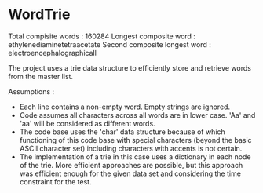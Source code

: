 # WordTrie

Total compisite words : 160284
Longest composite word : 			ethylenediaminetetraacetate
Second composite longest word : 	electroencephalographicall

The project uses a trie data structure to efficiently store and retrieve words from the master list.

Assumptions : 
* Each line contains a non-empty word. Empty strings are ignored.
* Code assumes all characters across all words are in lower case. 'Aa' and 'aa' will be considered as different words.
* The code base uses the 'char' data structure because of which functioning of this code base with special characters (beyond the basic ASCII character set) including characters with accents is not certain.
* The implementation of a trie in this case uses a dictionary in each node of the trie. More efficient approaches are possible, but this approach was efficient enough for the given data set and considering the time constraint for the test. 
